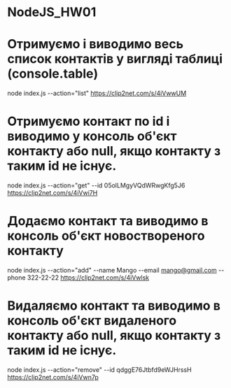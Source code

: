 # NodeJS_HW01
 
# Отримуємо і виводимо весь список контактів у вигляді таблиці (console.table)
node index.js --action="list"
https://clip2net.com/s/4iVwwUM

# Отримуємо контакт по id і виводимо у консоль об'єкт контакту або null, якщо контакту з таким id не існує.
node index.js --action="get" --id 05olLMgyVQdWRwgKfg5J6
https://clip2net.com/s/4iVwi7H 

# Додаємо контакт та виводимо в консоль об'єкт новоствореного контакту
node index.js --action="add" --name Mango --email mango@gmail.com --phone 322-22-22
https://clip2net.com/s/4iVwlsk

# Видаляємо контакт та виводимо в консоль об'єкт видаленого контакту або null, якщо контакту з таким id не існує.
node index.js --action="remove" --id qdggE76Jtbfd9eWJHrssH
https://clip2net.com/s/4iVwn7p 